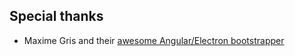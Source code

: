 

## Special thanks
- Maxime Gris and their [awesome Angular/Electron bootstrapper](https://github.com/maximegris/angular-electron)